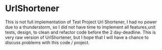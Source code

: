 # UrlShortener
This is not full implementation of Test Project Url Shortener, I had no power due to a thunderstorm, so I did not have time to implement all features,unit tests, design, to clean and refactor code before the 2 day-deadline. This is very raw version of UrlShortener, but I hope that I will have a chance to discuss problems with this code / project.
